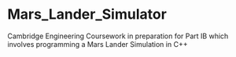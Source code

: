 # Mars_Lander_Simulator
Cambridge Engineering Coursework in preparation for Part IB which involves programming a Mars Lander Simulation in C++
